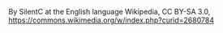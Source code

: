 By SilentC at the English language Wikipedia, CC BY-SA 3.0, https://commons.wikimedia.org/w/index.php?curid=2680784
